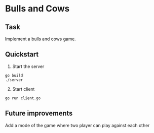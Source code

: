 # Bulls and Cows

## Task

Implement a bulls and cows game. 

## Quickstart

1. Start the server

```
go build
./server

```

2. Start client

```
go run client.go
```

## Future improvements 

Add a mode of the game where two player can play against each other
